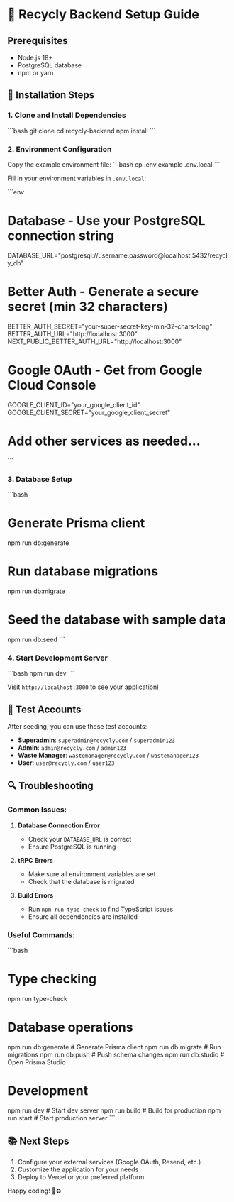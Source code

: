 # 🚀 Recycly Backend Setup Guide

## Prerequisites

- Node.js 18+ 
- PostgreSQL database
- npm or yarn

## 🔧 Installation Steps

### 1. Clone and Install Dependencies

\`\`\`bash
git clone <repository-url>
cd recycly-backend
npm install
\`\`\`

### 2. Environment Configuration

Copy the example environment file:
\`\`\`bash
cp .env.example .env.local
\`\`\`

Fill in your environment variables in `.env.local`:

\`\`\`env
# Database - Use your PostgreSQL connection string
DATABASE_URL="postgresql://username:password@localhost:5432/recycly_db"

# Better Auth - Generate a secure secret (min 32 characters)
BETTER_AUTH_SECRET="your-super-secret-key-min-32-chars-long"
BETTER_AUTH_URL="http://localhost:3000"
NEXT_PUBLIC_BETTER_AUTH_URL="http://localhost:3000"

# Google OAuth - Get from Google Cloud Console
GOOGLE_CLIENT_ID="your_google_client_id"
GOOGLE_CLIENT_SECRET="your_google_client_secret"

# Add other services as needed...
\`\`\`

### 3. Database Setup

\`\`\`bash
# Generate Prisma client
npm run db:generate

# Run database migrations
npm run db:migrate

# Seed the database with sample data
npm run db:seed
\`\`\`

### 4. Start Development Server

\`\`\`bash
npm run dev
\`\`\`

Visit `http://localhost:3000` to see your application!

## 🧪 Test Accounts

After seeding, you can use these test accounts:

- **Superadmin**: `superadmin@recycly.com` / `superadmin123`
- **Admin**: `admin@recycly.com` / `admin123`
- **Waste Manager**: `wastemanager@recycly.com` / `wastemanager123`
- **User**: `user@recycly.com` / `user123`

## 🔍 Troubleshooting

### Common Issues:

1. **Database Connection Error**
   - Check your `DATABASE_URL` is correct
   - Ensure PostgreSQL is running

2. **tRPC Errors**
   - Make sure all environment variables are set
   - Check that the database is migrated

3. **Build Errors**
   - Run `npm run type-check` to find TypeScript issues
   - Ensure all dependencies are installed

### Useful Commands:

\`\`\`bash
# Type checking
npm run type-check

# Database operations
npm run db:generate    # Generate Prisma client
npm run db:migrate     # Run migrations
npm run db:push        # Push schema changes
npm run db:studio      # Open Prisma Studio

# Development
npm run dev           # Start dev server
npm run build         # Build for production
npm run start         # Start production server
\`\`\`

## 📚 Next Steps

1. Configure your external services (Google OAuth, Resend, etc.)
2. Customize the application for your needs
3. Deploy to Vercel or your preferred platform

Happy coding! 🌱♻️
